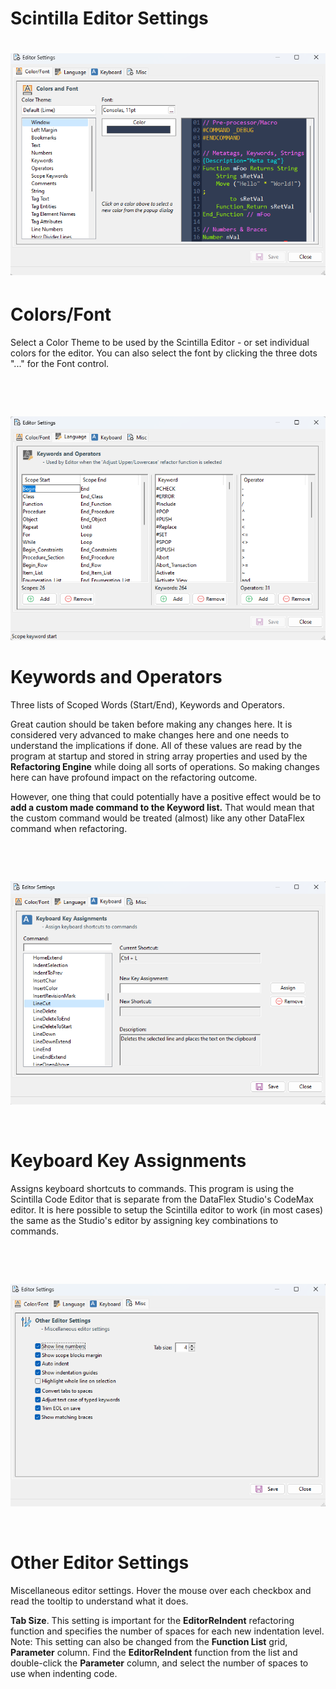 # Scintilla Editor Settings

# ![Image](<lib/NewItem10.png>)

# Colors/Font

Select a Color Theme to be used by the Scintilla Editor - or set individual colors for the editor. You can also select the font by clicking the three dots "..." for the Font control.

&nbsp;

&nbsp;

![Image](<lib/NewItem11.png>)

# Keywords and Operators

Three lists of Scoped Words (Start/End), Keywords and Operators.

Great caution should be taken before making any changes here. It is considered very advanced to make changes here and one needs to understand the implications if done. All of these values are read by the program at startup and stored in string array properties and used by the **Refactoring Engine** while doing all sorts of operations. So making changes here can have profound impact on the refactoring outcome.

However, one thing that could potentially have a positive effect would be to **add a custom made command to the Keyword list.** That would mean that the custom command would be treated (almost) like any other DataFlex command when refactoring.

&nbsp;

&nbsp;

![Image](<lib/NewItem12.png>)

&nbsp;

# Keyboard Key Assignments

Assigns keyboard shortcuts to commands. This program is using the Scintilla Code Editor that is separate from the DataFlex Studio's CodeMax editor. It is here possible to setup the Scintilla editor to work (in most cases) the same as the Studio's editor by assigning key combinations to commands.

&nbsp;

&nbsp;

![Image](<lib/NewItem13.png>)

&nbsp;

# Other Editor Settings

Miscellaneous editor settings. Hover the mouse over each checkbox and read the tooltip to understand what it does.

**Tab Size**. This setting is important for the **EditorReIndent** refactoring function and specifies the number of spaces for each new indentation level. Note: This setting can also be changed from the **Function List** grid, **Parameter** column. Find the **EditorReIndent** function from the list and double-click the **Parameter** column, and select the number of spaces to use when indenting code.
